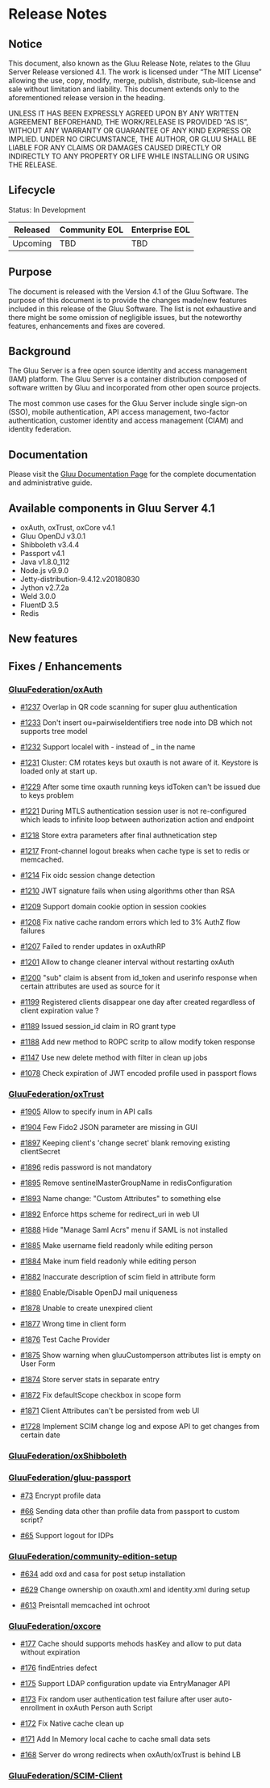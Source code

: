 # Release Notes

## Notice

This document, also known as the Gluu Release Note, 
relates to the Gluu Server Release versioned 4.1. The work is licensed under “The MIT License” 
allowing the use, copy, modify, merge, publish, distribute, sub-license and sale without 
limitation and liability. This document extends only to the aforementioned release version 
in the heading.

UNLESS IT HAS BEEN EXPRESSLY AGREED UPON BY ANY WRITTEN AGREEMENT BEFOREHAND, 
THE WORK/RELEASE IS PROVIDED “AS IS”, WITHOUT ANY WARRANTY OR GUARANTEE OF ANY KIND 
EXPRESS OR IMPLIED. UNDER NO CIRCUMSTANCE, THE AUTHOR, OR GLUU SHALL BE LIABLE FOR ANY 
CLAIMS OR DAMAGES CAUSED DIRECTLY OR INDIRECTLY TO ANY PROPERTY OR LIFE WHILE INSTALLING 
OR USING THE RELEASE.

## Lifecycle

Status: In Development

| Released | Community EOL | Enterprise EOL |
| --- | --- | --- |
| Upcoming | TBD | TBD |

## Purpose

The document is released with the Version 4.1 of the Gluu Software. The purpose of this document is to provide the changes made/new features included in this release of the Gluu Software. The list is not exhaustive and there might be some omission of negligible issues, but the noteworthy features, enhancements and fixes are covered. 

## Background

The Gluu Server is a free open source identity and access management (IAM) platform. The Gluu Server is a container distribution composed of software written by Gluu and incorporated from other open source projects. 

The most common use cases for the Gluu Server include single sign-on (SSO), mobile authentication, API access management, two-factor authentication, customer identity and access management (CIAM) and identity federation.

## Documentation

Please visit the [Gluu Documentation Page](http://www.gluu.org/docs/ce) for the complete 
documentation and administrative guide. 

## Available components in Gluu Server 4.1
- oxAuth, oxTrust, oxCore v4.1
- Gluu OpenDJ v3.0.1
- Shibboleth v3.4.4
- Passport v4.1
- Java v1.8.0_112
- Node.js v9.9.0
- Jetty-distribution-9.4.12.v20180830
- Jython v2.7.2a
- Weld 3.0.0
- FluentD 3.5
- Redis

## New features

## Fixes / Enhancements
### [GluuFederation/oxAuth](https://github.com/GluuFederation/oxAuth/issues?utf8=?&q=is%3Aissue+milestone%3A4.1+)

- [#1237](https://github.com/GluuFederation/oxAuth/issues/1237) Overlap in QR code scanning for super gluu authentication

- [#1233](https://github.com/GluuFederation/oxAuth/issues/1233) Don't insert ou=pairwiseIdentifiers tree node into DB which not supports tree model

- [#1232](https://github.com/GluuFederation/oxAuth/issues/1232) Support localel with - instead of _ in the name

- [#1231](https://github.com/GluuFederation/oxAuth/issues/1231) Cluster: CM rotates keys but oxauth is not aware of it. Keystore is loaded only at start up.

- [#1229](https://github.com/GluuFederation/oxAuth/issues/1229) After some time oxauth running keys idToken can't be issued due to keys problem

- [#1221](https://github.com/GluuFederation/oxAuth/issues/1221) During MTLS authentication session user is not re-configured which leads to infinite loop between authorization action and endpoint

- [#1218](https://github.com/GluuFederation/oxAuth/issues/1218) Store extra parameters after final authnetication step

- [#1217](https://github.com/GluuFederation/oxAuth/issues/1217) Front-channel logout breaks when cache type is set to redis or memcached.

- [#1214](https://github.com/GluuFederation/oxAuth/issues/1214) Fix oidc session change detection

- [#1210](https://github.com/GluuFederation/oxAuth/issues/1210) JWT signature fails when using algorithms other than RSA

- [#1209](https://github.com/GluuFederation/oxAuth/issues/1209) Support domain cookie option in session cookies

- [#1208](https://github.com/GluuFederation/oxAuth/issues/1208) Fix native cache random errors which led to 3% AuthZ flow failures

- [#1207](https://github.com/GluuFederation/oxAuth/issues/1207) Failed to render updates in oxAuthRP

- [#1201](https://github.com/GluuFederation/oxAuth/issues/1201) Allow to change cleaner interval without restarting oxAuth

- [#1200](https://github.com/GluuFederation/oxAuth/issues/1200) "sub" claim is absent from id_token and userinfo response when certain attributes are used as source for it

- [#1199](https://github.com/GluuFederation/oxAuth/issues/1199) Registered clients disappear one day after created regardless of client expiration value ?

- [#1189](https://github.com/GluuFederation/oxAuth/issues/1189) Issued session_id claim in RO grant type

- [#1188](https://github.com/GluuFederation/oxAuth/issues/1188) Add new method to ROPC scritp to allow modify token response

- [#1147](https://github.com/GluuFederation/oxAuth/issues/1147) Use new delete method with filter in clean up jobs

- [#1078](https://github.com/GluuFederation/oxAuth/issues/1078) Check expiration of JWT encoded profile used in passport flows

### [GluuFederation/oxTrust](https://github.com/GluuFederation/oxTrust/issues?utf8=?&q=is%3Aissue+milestone%3A4.1+)

- [#1905](https://github.com/GluuFederation/oxTrust/issues/1905) Allow to specify inum in API calls

- [#1904](https://github.com/GluuFederation/oxTrust/issues/1904) Few Fido2 JSON parameter are missing in GUI

- [#1897](https://github.com/GluuFederation/oxTrust/issues/1897) Keeping client's 'change secret' blank removing existing clientSecret

- [#1896](https://github.com/GluuFederation/oxTrust/issues/1896) redis password is not mandatory

- [#1895](https://github.com/GluuFederation/oxTrust/issues/1895) Remove sentinelMasterGroupName in redisConfiguration

- [#1893](https://github.com/GluuFederation/oxTrust/issues/1893) Name change: "Custom Attributes" to something else

- [#1892](https://github.com/GluuFederation/oxTrust/issues/1892) Enforce https scheme for redirect_uri in web UI

- [#1888](https://github.com/GluuFederation/oxTrust/issues/1888) Hide "Manage Saml Acrs" menu if SAML is not installed

- [#1885](https://github.com/GluuFederation/oxTrust/issues/1885) Make username field readonly while editing person

- [#1884](https://github.com/GluuFederation/oxTrust/issues/1884) Make inum field readonly while editing person

- [#1882](https://github.com/GluuFederation/oxTrust/issues/1882) Inaccurate description of scim field in attribute form

- [#1880](https://github.com/GluuFederation/oxTrust/issues/1880) Enable/Disable OpenDJ mail uniqueness

- [#1878](https://github.com/GluuFederation/oxTrust/issues/1878) Unable to create unexpired client

- [#1877](https://github.com/GluuFederation/oxTrust/issues/1877) Wrong time in client form

- [#1876](https://github.com/GluuFederation/oxTrust/issues/1876) Test Cache Provider

- [#1875](https://github.com/GluuFederation/oxTrust/issues/1875) Show warning when gluuCustomperson attributes list is empty on User Form

- [#1874](https://github.com/GluuFederation/oxTrust/issues/1874) Store server stats in separate entry

- [#1872](https://github.com/GluuFederation/oxTrust/issues/1872) Fix defaultScope checkbox in scope form

- [#1871](https://github.com/GluuFederation/oxTrust/issues/1871) Client Attributes can't be persisted from web UI

- [#1728](https://github.com/GluuFederation/oxTrust/issues/1728) Implement SCIM change log and expose API to get changes from certain date

### [GluuFederation/oxShibboleth](https://github.com/GluuFederation/oxShibboleth/issues?utf8=?&q=is%3Aissue+milestone%3A4.1+)

### [GluuFederation/gluu-passport](https://github.com/GluuFederation/gluu-passport/issues?utf8=?&q=is%3Aissue+milestone%3A4.1+)

- [#73](https://github.com/GluuFederation/gluu-passport/issues/73) Encrypt profile data

- [#66](https://github.com/GluuFederation/gluu-passport/issues/66) Sending data other than profile data from passport to custom script?

- [#65](https://github.com/GluuFederation/gluu-passport/issues/65) Support logout for IDPs

### [GluuFederation/community-edition-setup](https://github.com/GluuFederation/community-edition-setup/issues?utf8=?&q=is%3Aissue+milestone%3A4.1+)

- [#634](https://github.com/GluuFederation/community-edition-setup/issues/634) add oxd and casa for post setup installation

- [#629](https://github.com/GluuFederation/community-edition-setup/issues/629) Change ownership on oxauth.xml and identity.xml during setup

- [#613](https://github.com/GluuFederation/community-edition-setup/issues/613) Preisntall memcached int ochroot

### [GluuFederation/oxcore](https://github.com/GluuFederation/oxcore/issues?utf8=?&q=is%3Aissue+milestone%3A4.1+)

- [#177](https://github.com/GluuFederation/oxCore/issues/177) Cache should supports mehods hasKey and allow to put data without expiration

- [#176](https://github.com/GluuFederation/oxCore/issues/176) findEntries defect

- [#175](https://github.com/GluuFederation/oxCore/issues/175) Support LDAP configuration update via EntryManager API

- [#173](https://github.com/GluuFederation/oxCore/issues/173) Fix random user authentication test failure after user auto-enrollment in oxAuth Person auth Script

- [#172](https://github.com/GluuFederation/oxCore/issues/172) Fix Native cache clean up

- [#171](https://github.com/GluuFederation/oxCore/issues/171) Add In Memory local cache to cache small data sets

- [#168](https://github.com/GluuFederation/oxCore/issues/168) Server do wrong redirects when oxAuth/oxTrust is behind LB

### [GluuFederation/SCIM-Client](https://github.com/GluuFederation/SCIM-Client/issues?utf8=?&q=is%3Aissue+milestone%3A4.1+)
